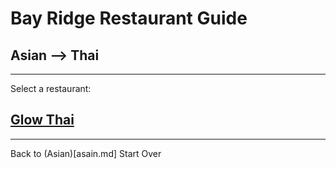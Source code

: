 # Bay Ridge Restaurant Guide
## Asian --> Thai
---
Select a restaurant:
## [Glow Thai](http://www.glowthairestaurant.com/)
---
Back to (Asian)[asain.md]
Start Over